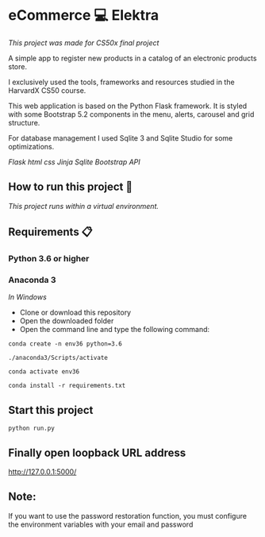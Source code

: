 # eCommerce 💻 Elektra

_This project was made for CS50x final project_

A simple app to register new products in a catalog of an electronic products store.

I exclusively used the tools, frameworks and resources studied in the HarvardX CS50 course.

This web application is based on the Python Flask framework. It is styled with some Bootstrap 5.2 components in the menu, alerts, carousel and grid structure.

For database management I used Sqlite 3 and Sqlite Studio for some optimizations.





_Flask_
_html_
_css_
_Jinja_
_Sqlite_
_Bootstrap_
_API_


## How to run this project 🚀

_This project runs within a virtual environment._

## Requirements 📋

### Python 3.6 or higher
### Anaconda 3


_In Windows_
* Clone or download this repository
* Open the downloaded folder
* Open the command line and type the following command:

```
conda create -n env36 python=3.6
```
```
./anaconda3/Scripts/activate
```
```
conda activate env36
```
```
conda install -r requirements.txt
```

## Start this project 

```
python run.py
```

## Finally open loopback URL address  

http://127.0.0.1:5000/

## Note:
If you want to use the password restoration function, you must configure the environment variables with your email and password
